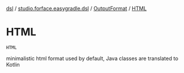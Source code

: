 [dsl](../../index.md) / [studio.forface.easygradle.dsl](../index.md) / [OutputFormat](index.md) / [HTML](./-h-t-m-l.md)

# HTML

`HTML`

minimalistic html format used by default, Java classes are translated to Kotlin

